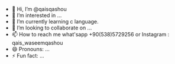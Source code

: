 - 👋 Hi, I’m @qaisqashou
- 👀 I’m interested in ...
- 🌱 I’m currently learning c language.
- 💞️ I’m looking to collaborate on ...
- 📫 How to reach me what'sapp +90(538)5729256 or Instagram : qais_waseemqashou
- 😄 Pronouns: ...
- ⚡ Fun fact: ...

<!---
qaisqashou/qaisqashou is a ✨ special ✨ repository because its `README.md` (this file) appears on your GitHub profile.
You can click the Preview link to take a look at your changes.
--->
